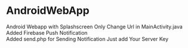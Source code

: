 # AndroidWebApp

Android Webapp with Splashscreen Only Change Url in MainActivity.java
<br>
Added Firebase Push Notification
<br>
Added send.php for Sending Notification Just add Your Server Key
